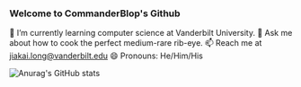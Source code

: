 ### Welcome to CommanderBlop's Github ###
🌱 I’m currently learning computer science at Vanderbilt University.
💬 Ask me about how to cook the perfect medium-rare rib-eye.
📫 Reach me at jiakai.long@vanderbilt.edu
😄 Pronouns: He/Him/His

![Anurag's GitHub stats](https://github-readme-stats.vercel.app/api?username=CommanderBlop&theme=tokyonight&show_icons=true)

<!--
**CommanderBlop/CommanderBlop** is a ✨ _special_ ✨ repository because its `README.md` (this file) appears on your GitHub profile.

Here are some ideas to get you started:

- 🔭 I’m currently working on ...
- 🌱 I’m currently learning ...
- 👯 I’m looking to collaborate on ...
- 🤔 I’m looking for help with ...
- 💬 Ask me about ...
- 📫 How to reach me: ...
- 😄 Pronouns: ...
- ⚡ Fun fact: ...
-->
